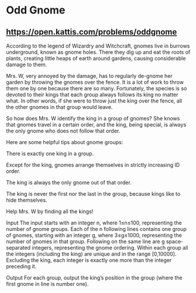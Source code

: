 # Odd Gnome
## https://open.kattis.com/problems/oddgnome
According to the legend of Wizardry and Witchcraft, gnomes live in burrows underground, known as gnome holes. There they dig up and eat the roots of plants, creating little heaps of earth around gardens, causing considerable damage to them.

Mrs. W, very annoyed by the damage, has to regularly de-gnome her garden by throwing the gnomes over the fence. It is a lot of work to throw them one by one because there are so many. Fortunately, the species is so devoted to their kings that each group always follows its king no matter what. In other words, if she were to throw just the king over the fence, all the other gnomes in that group would leave.

So how does Mrs. W identify the king in a group of gnomes? She knows that gnomes travel in a certain order, and the king, being special, is always the only gnome who does not follow that order.

Here are some helpful tips about gnome groups:

There is exactly one king in a group.

Except for the king, gnomes arrange themselves in strictly increasing ID order.

The king is always the only gnome out of that order.

The king is never the first nor the last in the group, because kings like to hide themselves.

Help Mrs. W by finding all the kings!

Input
The input starts with an integer n, where 1≤n≤100, representing the number of gnome groups. Each of the n following lines contains one group of gnomes, starting with an integer g, where 3≤g≤1000, representing the number of gnomes in that group. Following on the same line are g space-separated integers, representing the gnome ordering. Within each group all the integers (including the king) are unique and in the range [0,10000]. Excluding the king, each integer is exactly one more than the integer preceding it.

Output
For each group, output the king’s position in the group (where the first gnome in line is number one).